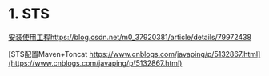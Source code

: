 # 1. STS








[安装使用工程https://blog.csdn.net/m0_37920381/article/details/79972438](https://blog.csdn.net/m0_37920381/article/details/79972438)




[STS配置Maven+Toncat https://www.cnblogs.com/javaping/p/5132867.html](https://www.cnblogs.com/javaping/p/5132867.html)






